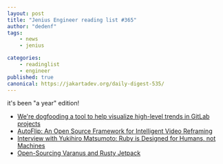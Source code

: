 ```yaml
---
layout: post
title: "Jenius Engineer reading list #365"
author: "dedenf"
tags:
    - news
    - jenius

categories:
    - readinglist
    - engineer
published: true
canonical: https://jakartadev.org/daily-digest-535/
---
```


it's been "a year" edition!

- [We're dogfooding a tool to help visualize high-level trends in GitLab projects ](https://about.gitlab.com/blog/2020/01/30/insights/)
- [AutoFlip: An Open Source Framework for Intelligent Video Reframing](https://ai.googleblog.com/2020/02/autoflip-open-source-framework-for.html)
- [Interview with Yukihiro Matsumoto: Ruby is Designed for Humans, not Machines](https://hackernoon.com/interview-with-yukihiro-matsumoto-ruby-is-designed-for-humans-not-machines-1fee3610?source=rss)
- [Open-Sourcing Varanus and Rusty Jetpack](https://engineeringblog.yelp.com/2020/02/open-sourcing-varanus-and-rusty-jetpack.html)
